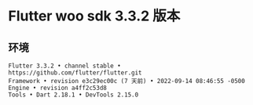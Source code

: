 # Flutter woo sdk 3.3.2 版本

## 环境

```
Flutter 3.3.2 • channel stable • https://github.com/flutter/flutter.git
Framework • revision e3c29ec00c (7 天前) • 2022-09-14 08:46:55 -0500
Engine • revision a4ff2c53d8
Tools • Dart 2.18.1 • DevTools 2.15.0
```
